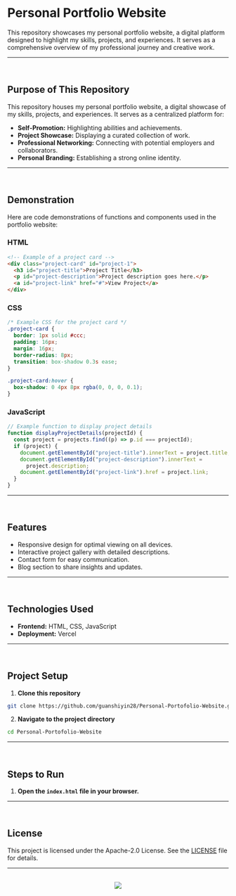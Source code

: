 # Personal Portfolio Website

This repository showcases my personal portfolio website, a digital platform designed to highlight my skills, projects, and experiences. It serves as a comprehensive overview of my professional journey and creative work.

<hr><br>

## Purpose of This Repository

This repository houses my personal portfolio website, a digital showcase of my skills, projects, and experiences. It serves as a centralized platform for:

- **Self-Promotion:** Highlighting abilities and achievements.
- **Project Showcase:** Displaying a curated collection of work.
- **Professional Networking:** Connecting with potential employers and collaborators.
- **Personal Branding:** Establishing a strong online identity.

<hr><br>

## Demonstration

Here are code demonstrations of functions and components used in the portfolio website:

### HTML

```html
<!-- Example of a project card -->
<div class="project-card" id="project-1">
  <h3 id="project-title">Project Title</h3>
  <p id="project-description">Project description goes here.</p>
  <a id="project-link" href="#">View Project</a>
</div>
```

### CSS

```css
/* Example CSS for the project card */
.project-card {
  border: 1px solid #ccc;
  padding: 16px;
  margin: 16px;
  border-radius: 8px;
  transition: box-shadow 0.3s ease;
}

.project-card:hover {
  box-shadow: 0 4px 8px rgba(0, 0, 0, 0.1);
}
```

### JavaScript

```javascript
// Example function to display project details
function displayProjectDetails(projectId) {
  const project = projects.find((p) => p.id === projectId);
  if (project) {
    document.getElementById("project-title").innerText = project.title;
    document.getElementById("project-description").innerText =
      project.description;
    document.getElementById("project-link").href = project.link;
  }
}
```

<hr><br>

## Features

- Responsive design for optimal viewing on all devices.
- Interactive project gallery with detailed descriptions.
- Contact form for easy communication.
- Blog section to share insights and updates.

<hr><br>

## Technologies Used

- **Frontend:** HTML, CSS, JavaScript
- **Deployment:** Vercel

<hr><br>

## Project Setup

1. **Clone this repository**

```bash
git clone https://github.com/guanshiyin28/Personal-Portofolio-Website.git
```

2. **Navigate to the project directory**

```bash
cd Personal-Portofolio-Website
```

<hr><br>

## Steps to Run

1. **Open the `index.html` file in your browser.**

<hr><br>

## License

This project is licensed under the Apache-2.0 License. See the [LICENSE](LICENSE) file for details.

<hr><br>

<div align="center">
   <a href="https://www.instagram.com/guanshiyin_/">
      <img src="https://capsule-render.vercel.app/api?type=waving&height=200&color=100:393E46,20:F7F7F7&section=footer&reversal=false&textBg=false&fontAlignY=50&descAlign=48&descAlignY=59"/>
   </a>
</div>
